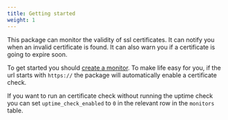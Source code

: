 ```yaml
---
title: Getting started
weight: 1
---
```


This package can monitor the validity of ssl certificates. It can notify you when an invalid certificate is found. It can also warn you if a certificate is going to expire soon.

To get started you should [create a monitor](https://docs.spatie.be/laravel-uptime-monitor/v1/monitoring-uptime/getting-started#creating-your-first-monitor). To make life easy for you, if the url starts with `https://` the package will automatically enable a certificate check. 

If you want to run an certificate check without running the uptime check you can set `uptime_check_enabled` to `0` in the relevant row in the `monitors` table.
